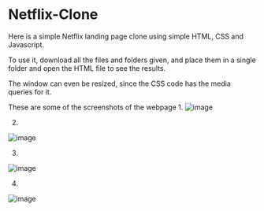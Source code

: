 # Netflix-Clone
Here is a simple Netflix landing page clone using simple HTML, CSS and Javascript.

To use it, download all the files and folders given, and place them in a single folder and open the HTML file to see the results.

The window can even be resized, since the CSS code has the media queries for it.

These are some of the screenshots of the webpage 
1. 
![image](https://user-images.githubusercontent.com/68852165/126539141-499421a2-2c95-40d6-a409-a32d18955540.png)

2.
![image](https://user-images.githubusercontent.com/68852165/126539222-26edbe5a-ca29-4275-acc4-cf058f01a091.png)

3.
![image](https://user-images.githubusercontent.com/68852165/126539235-c0a3a22a-6756-405e-b9d0-5b357bd16f9f.png)

4.
![image](https://user-images.githubusercontent.com/68852165/126539262-b99d622d-1fa8-44d9-97bd-8110b3bb4312.png)








